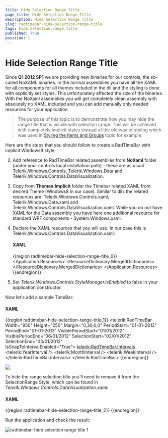 ```yaml
---
title: Hide Selection Range Title
page_title: Hide Selection Range Title
description: Hide Selection Range Title
slug: radtimebar-hide-selection-range-title
tags: hide,selection,range,title
published: True
position: 1
---
```


# Hide Selection Range Title

Since __Q1 2012 SP1__ we are providing new binaries for our controls, the so-called NoXAML binaries. In the normal assemblies you have all the XAML for all components for all themes included in the dll and the styling is done with explicitly set styles. This unfortunately affected the size of the binaries. With the NoXaml assemblies you will get completely clean assembly with absolutely no XAML included and you can add manually only needed resources for your application.

>The purpose of this topic is to demonstrate how you may hide the range title that is visible with selection range.
This will be achieved with completely implicit styles instead of the old way of styling which was used in [Styling the Items and Groups](01c67ec1-70cd-4bd1-a7d2-8b1b2f6263f9) topic for example.

Here are the steps that you should follow to create a RadTimeBar with implicit Windows8 style:

2. Add reference to RadTimeBar related assemblies from __NoXaml__ folder (under your controls local installation path) - these are as usual Telerik.Windows.Controls, Telerik.Windows.Data and Telerik.Windows.Controls.DataVisualization. 

2. Copy from __Themes.Implicit__ folder the Timebar related XAML from desired Theme (Windows8 in our case).
  Similar to dlls the related resources are: Telerik.Windows.Controls.xaml, Telerik.Windows.Data.xaml and Telerik.Windows.Controls.DataVisualization.xaml. While you do not have XAML
  for the Data assembly you have here one additional resource for standard WPF components - System.Windows.xaml.

3. Declare the XAML resources that you will use. In our case this is Telerik.Windows.Controls.DataVisualization.xaml:

	#### __XAML__

	{{region radtimebar-hide-selection-range-title_0}}
			<Application.Resources>
				<ResourceDictionary>
					<ResourceDictionary.MergedDictionaries>
						<ResourceDictionary Source="Telerik.Windows.Controls.DataVisualization.xaml" />
					</ResourceDictionary.MergedDictionaries>
				</ResourceDictionary>
			</Application.Resources>
		{{endregion}}

4. Set *Telerik.Windows.Controls.StyleManager.IsEnabled* to false in your application constructor.

Now let's add a sample TimeBar:

#### __XAML__

{{region radtimebar-hide-selection-range-title_1}}
	<telerik:RadTimeBar Width="950" Height="250"
	        Margin="0,30,0,0" 
	        PeriodStart="01-01-2012"
	        PeriodEnd="01-01-2013"
	        VisiblePeriodStart="01/01/2012"
	        VisiblePeriodEnd="06/01/2012"
	        SelectionStart="02/01/2012"
	        SelectionEnd="03/01/2012"                          
	        IsSnapToIntervalEnabled="True">
	    <telerik:RadTimeBar.Intervals>
	        <telerik:YearInterval />
	        <telerik:MonthInterval />
	        <telerik:WeekInterval />
	    </telerik:RadTimeBar.Intervals>
	</telerik:RadTimeBar>
	{{endregion}}



![](images/radtimebar_hide_selection_range_title.PNG)

To hide the range selection title you'll need to remove it from the SelectionRange Style, which can be found in *Telerik.Windows.Controls.DataVisualization.xaml*:

#### __XAML__

{{region radtimebar-hide-selection-range-title_2}}
	  <Style x:Key="SelectionRangeStyle" TargetType="Thumb">
	    <Setter Property="BorderBrush" Value="{StaticResource TimeBar_SelectionThumb_Range_OuterBorder}" />
	    <Setter Property="BorderThickness" Value="{StaticResource TimeBar_SelectionThumb_Range_OuterBorder_BorderThickness}" />
	    <Setter Property="Background" Value="#01FFFFFF" />
	    <Setter Property="IsTabStop" Value="False" />
	    <Setter Property="Margin" Value="{StaticResource TimeBar_SelectionThumb_Range_Margin}" />
	    <Setter Property="Cursor" Value="Hand" />
	    <Setter Property="FontSize" Value="{StaticResource TimeBar_SelectionThumb_Range_Title_FontSize}" />
	    <Setter Property="Foreground" Value="{StaticResource TimeBar_SelectionThumb_Range_Title_Foreground}" />
	    <Setter Property="Template">
	      <Setter.Value>
	        <ControlTemplate TargetType="Thumb">
	          <Grid>
	            <Grid.InputBindings>
	              <MouseBinding MouseAction="LeftDoubleClick" Command="timeBars:RadTimeBarCommands.SelectGroupInterval" />
	            </Grid.InputBindings>
	            <VisualStateManager.VisualStateGroups>
	              <VisualStateGroup x:Name="CommonStates">
	                <VisualState x:Name="Normal" />
	                <VisualState x:Name="MouseOver">
	                  <Storyboard>
	                    <ObjectAnimationUsingKeyFrames Storyboard.TargetName="BackgroundAnimation" Storyboard.TargetProperty="Background" Duration="0.00:00:00.05">
	                      <DiscreteObjectKeyFrame KeyTime="0.00:00:00.0" Value="{StaticResource TimeBar_SelectionThumb_Range_Background_MouseOver}" />
	                    </ObjectAnimationUsingKeyFrames>
	                  </Storyboard>
	                </VisualState>
	              </VisualStateGroup>
	            </VisualStateManager.VisualStateGroups>
	            <Grid>
	              <!--<Grid.RowDefinitions>
	                <RowDefinition Height="*" />
	                <RowDefinition Height="14" />
	              </Grid.RowDefinitions>-->
	              <Border x:Name="BackgroundAnimation" Grid.Row="0" BorderBrush="{TemplateBinding BorderBrush}" BorderThickness="1" Background="{TemplateBinding Background}" Style="{StaticResource BorderWithActualWidth}" SnapsToDevicePixels="True"></Border>
	              <!--<Canvas Grid.Row="1">
	                <Border Height="14" MinWidth="{Binding ElementName=Title,Path=(timeBars:ActualSizeProxy.ActualWidth)}"
					Width="{Binding ElementName=BackgroundAnimation,Path=(timeBars:ActualSizeProxy.ActualWidth)}"
					Background="{StaticResource TimeBar_SelectionThumb_Range_Title_Background}" BorderThickness="1,0,1,1" BorderBrush="{TemplateBinding BorderBrush}" SnapsToDevicePixels="True">
	                  <TextBlock x:Name="Title" Text="{Binding ElementName=PART_SelectionThumb, Path=Title}" Padding="{StaticResource TimeBar_SelectionThumb_Range_Title_Padding}" MinHeight="12" HorizontalAlignment="Left" VerticalAlignment="Center"
					  Style="{StaticResource TextBlockWithActualWidth}" />
	                </Border>
	              </Canvas>-->
	            </Grid>
	          </Grid>
	        </ControlTemplate>
	      </Setter.Value>
	    </Setter>
	  </Style>
	{{endregion}}



Run the application and check the result:

![radtimebar hide selection range title 1](images/radtimebar_hide_selection_range_title1.PNG)
